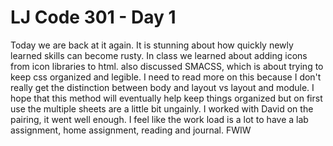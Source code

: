 # LJ Code 301 - Day 1
Today we are back at it again. It is stunning about how quickly newly learned skills can become rusty.
In class we learned about adding icons from icon libraries to html. also discussed SMACSS, which is about trying to keep css organized and legible. I need to read more on this because I don't really get the distinction between body and layout vs layout and module. I hope that this method will eventually help keep things organized but on first use the multiple sheets are a little bit ungainly.
I worked with David on the pairing, it went well enough. 
I feel like the work load is a lot to have a lab assignment, home assignment, reading and journal. FWIW
